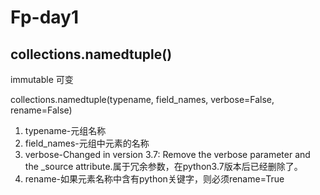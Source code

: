 # Fp-day1
## collections.namedtuple()
immutable 可变

collections.namedtuple(typename, field_names, verbose=False, rename=False) 

1. typename-元组名称
2. field_names-元组中元素的名称
3. verbose-Changed in version 3.7: Remove the verbose parameter and the _source attribute.属于冗余参数，在python3.7版本后已经删除了。
4. rename-如果元素名称中含有python关键字，则必须rename=True



